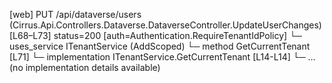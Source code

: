 [web] PUT /api/dataverse/users  (Cirrus.Api.Controllers.Dataverse.DataverseController.UpdateUserChanges)  [L68–L73] status=200 [auth=Authentication.RequireTenantIdPolicy]
  └─ uses_service ITenantService (AddScoped)
    └─ method GetCurrentTenant [L71]
      └─ implementation ITenantService.GetCurrentTenant [L14-L14]
      └─ ... (no implementation details available)

